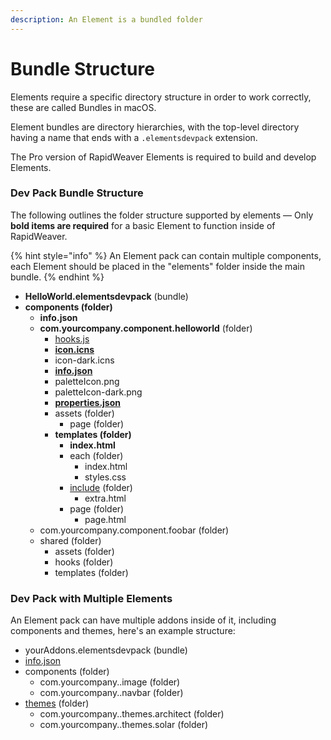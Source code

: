 ```yaml
---
description: An Element is a bundled folder
---
```


# Bundle Structure

Elements require a specific directory structure in order to work correctly, these are called Bundles in macOS.

Element bundles are directory hierarchies, with the top-level directory having a name that ends with a `.elementsdevpack` extension.

The Pro version of RapidWeaver Elements is required to build and develop Elements.

### Dev Pack Bundle Structure

The following outlines the folder structure supported by elements — Only **bold items are required** for a basic Element to function inside of RapidWeaver.

{% hint style="info" %}
An Element pack can contain multiple components, each Element should be placed in the "elements" folder inside the main bundle.
{% endhint %}

* **HelloWorld.elementsdevpack** (bundle)
* **components (folder)**
  * **info.json**
  * **com.yourcompany.component.helloworld** (folder)
    * [hooks.js](../hooks.js/)
    * [**icon.icns**](icons.md)
    * icon-dark.icns
    * [**info.json**](info.json.md)
    * paletteIcon.png
    * paletteIcon-dark.png
    * [**properties.json**](../properties.json/)
    * assets (folder)
      * page (folder)
    * **templates (folder)**
      * **index.html**
      * each (folder)
        * index.html
        * styles.css
      * [include](../templates/includes.md) (folder)
        * extra.html
      * page (folder)
        * page.html
  * com.yourcompany.component.foobar (folder)
  * shared (folder)
    * assets (folder)
    * hooks (folder)
    * templates (folder)

### Dev Pack with Multiple Elements

An Element pack can have multiple addons inside of it, including components and themes, here's an example structure:

* yourAddons.elementsdevpack (bundle)
* [info.json](info.json.md)
* components (folder)
  * com.yourcompany..image (folder)
  * com.yourcompany..navbar (folder)
* [themes](../themes.md) (folder)
  * com.yourcompany..themes.architect (folder)
  * com.yourcompany..themes.solar (folder)


